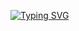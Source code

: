 [![Typing SVG](https://readme-typing-svg.herokuapp.com?color=%2336BCF7&lines=echo+complex)](https://git.io/typing-svg)

